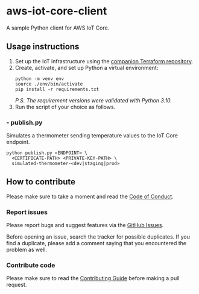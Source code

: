 # aws-iot-core-client

A sample Python client for AWS IoT Core.

## Usage instructions

1. Set up the IoT infrastructure using the [companion Terraform
   repository](https://github.com/ricardolsmendes/aws-iot-sandbox-infra).
2. Create, activate, and set up Python a virtual environment:
   ```shell
   python -m venv env
   source ./env/bin/activate
   pip install -r requirements.txt
   ```
   _P.S. The requirement versions were validated with Python 3.10._ 
3. Run the script of your choice as follows.

### - publish.py

Simulates a thermometer sending temperature values to the IoT Core endpoint.

```shell
python publish.py <ENDPOINT> \
  <CERTIFICATE-PATH> <PRIVATE-KEY-PATH> \
  simulated-thermometer-<dev|staging|prod>
```

## How to contribute

Please make sure to take a moment and read the [Code of
Conduct](https://github.com/ricardolsmendes/aws-iot-core-client/blob/main/.github/CODE_OF_CONDUCT.md).

### Report issues

Please report bugs and suggest features via the [GitHub
Issues](https://github.com/ricardolsmendes/aws-iot-core-client/issues).

Before opening an issue, search the tracker for possible duplicates. If you find a
duplicate, please add a comment saying that you encountered the problem as well.

### Contribute code

Please make sure to read the [Contributing
Guide](https://github.com/ricardolsmendes/aws-iot-core-client/blob/main/.github/CONTRIBUTING.md)
before making a pull request.

